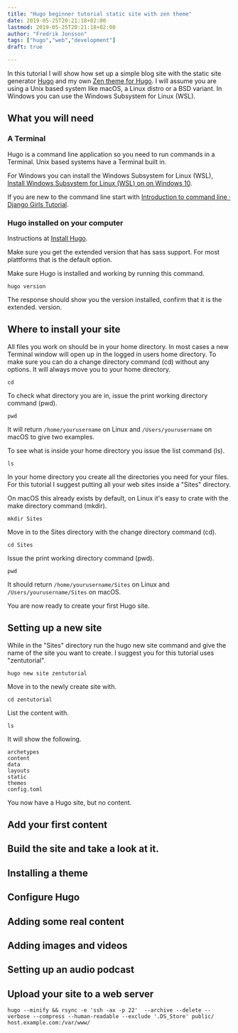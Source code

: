 ```yaml
---
title: "Hugo beginner tutorial static site with zen theme"
date: 2019-05-25T20:21:18+02:00
lastmod: 2019-05-25T20:21:18+02:00
author: "Fredrik Jonsson"
tags: ["hugo","web","development"]
draft: true

---
```


In this tutorial I will show how set up a simple blog site with the static site generator [Hugo](https://gohugo.io/) and my own [Zen theme for Hugo](https://github.com/frjo/hugo-theme-zen). I will assume you are using a Unix based system like macOS, a Linux distro or a BSD variant. In Windows you can use the Windows Subsystem for Linux (WSL).


## What you will need

### A Terminal

Hugo is a command line application so you need to run commands in a Terminal. Unix based systems have a Terminal built in.

For Windows you can install the Windows Subsystem for Linux (WSL), [Install Windows Subsystem for Linux (WSL) on on Windows 10](https://docs.microsoft.com/en-us/windows/wsl/install-win10).

If you are new to the command line start with [Introduction to command line · Django Girls Tutorial](https://tutorial.djangogirls.org/en/intro_to_command_line/).


### Hugo installed on your computer

Instructions at [Install Hugo](https://gohugo.io/getting-started/installing).

Make sure you get the extended version that has sass support. For most plattforms that is the default option.

Make sure Hugo is installed and working by running this command.

~~~~
hugo version
~~~~

The response should show you the version installed, confirm that it is the extended. version.


## Where to install your site

All files you work on should be in your home directory. In most cases a new Terminal window will open up in the logged in users home directory. To make sure you can do a change directory command (cd) without any options. It will always move you to your home directory.

~~~~
cd
~~~~

To check what directory you are in, issue the print working directory command (pwd).

~~~~
pwd
~~~~

It will return `/home/yourusername` on Linux and `/Users/yourusername` on macOS to give two examples.

To see what is inside your home directory you issue the list command (ls).

~~~~
ls
~~~~

In your home directory you create all the directories you need for your files. For this tutorial I suggest putting all your web sites inside a "Sites" directory.

On macOS this already exists by default, on Linux it's easy to crate with the make directory command (mkdir).

~~~~
mkdir Sites
~~~~

Move in to the Sites directory with the change directory command (cd).

~~~~
cd Sites
~~~~

Issue the print working directory command (pwd).

~~~~
pwd
~~~~

It should return `/home/yourusername/Sites` on Linux and `/Users/yourusername/Sites` on macOS.

You are now ready to create your first Hugo site.


## Setting up a new site

While in the "Sites" directory run the hugo new site command and give the name of the site you want to create. I suggest you for this tutorial uses "zentutorial".

~~~~
hugo new site zentutorial
~~~~

Move in to the newly create site with.

~~~~
cd zentutorial
~~~~

List the content with.

~~~~
ls
~~~~

It will show the following.

~~~~
archetypes
content
data
layouts
static
themes
config.toml
~~~~

You now have a Hugo site, but no content.

## Add your first content




## Build the site and take a look at it.




## Installing a theme




## Configure Hugo




## Adding some real content




## Adding images and videos




## Setting up an audio podcast




## Upload your site to a web server





~~~~
hugo --minify && rsync -e 'ssh -ax -p 22'  --archive --delete --verbose --compress --human-readable --exclude '.DS_Store' public/ host.example.com:/var/www/
~~~~
